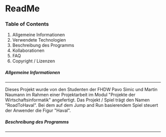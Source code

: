 ﻿# ReadMe 

### Table of Contents
1) Allgemeine Informationen
2) Verwendete Technologien
3) Beschreibung des Programms
4) Kollaborationen
5) FAQ
6) Copyright / Lizenzen


##### Allgemeine Informationen
***
Dieses Projekt wurde von den Studenten der FHDW Pavo Simic und Martin Naumann im Rahmen
einer Projektarbeit im Modul "Projekte der Wirtschaftsinformatik" angefertigt.
Das Projekt / Spiel trägt den Namen "RoadToHaval". Bei dem auf dem Jump and Run basierendem Spiel steuert
der Anwender die Figur "Haval". 


##### Beschreibung des Programms
***
